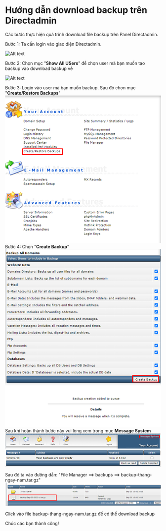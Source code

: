 # Hướng dẫn download backup trên Directadmin

Các bước thực hiện quá trình download file backup trên Panel Directadmin.

Bước 1: Ta cần login vào giao diện Directadmin.

 <img src="https://upload.vina-host.com/4eHmFSXyTf/image%20%2899%29.png" alt="Alt text" width="300" height="300">

Bước 2: Chọn mục "**Show All USers**" để chọn user mà bạn muốn tạo backup vào download backup về

<img src="https://upload.vina-host.com/YrjuLUVDds/Screenshot_121.png" alt="Alt text" width="750" height="250">

Bước 3: Login vào user mà bạn muốn backup. Sau đó chọn mục "**Create/Restore Backups**"
![Alt text](image-1.png)
Bước 4: Chọn "**Create Backup**"
![Alt text](image-2.png)
![Alt text](image-3.png)
Sau khi hoàn thành bước này vui lòng xem trong mục **Message System**
![Alt text](image-4.png)
![Alt text](image-5.png)

Sau đó ta vào đường dẫn: "File Manager ==> backups ==> backup-thang-ngay-nam.tar.gz"
![Alt text](image-6.png)

Click vào file backup-thang-ngay-nam.tar.gz để có thể download backup

Chúc các bạn thành công!